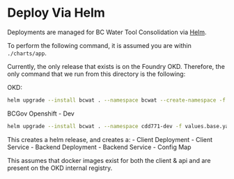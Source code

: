 # Deploy Via Helm

Deployments are managed for BC Water Tool Consolidation via [Helm](https://helm.sh/docs/).

To perform the following command, it is assumed you are within `./charts/app`.

Currently, the only release that exists is on the Foundry OKD. Therefore, the only command that we run from this directory is the following:

OKD:

```bash
helm upgrade --install bcwat . --namespace bcwat --create-namespace -f values.base.yaml -f values.okd.yaml
```

BCGov Openshift - Dev

```bash
helm upgrade --install bcwat . --namespace cdd771-dev -f values.base.yaml -f values.dev.yaml
```

This creates a helm release, and creates a:
    - Client Deployment
    - Client Service
    - Backend Deployment
    - Backend Service
    - Config Map

This assumes that docker images exist for both the client & api and are present on the OKD internal registry.
